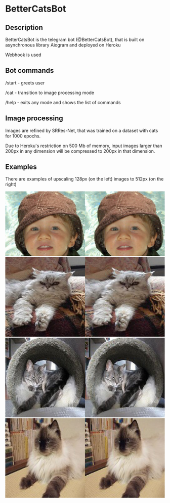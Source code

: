 # BetterCatsBot

## Description
BetterCatsBot is the telegram bot (@BetterCatsBot), that is built on asynchronous library Aiogram and deployed on Heroku

Webhook is used

## Bot commands
/start - greets user

/cat - transition to image processing mode

/help - exits any mode and shows the list of commands

## Image processing
Images are refined by SRRes-Net, that was trained on a dataset with cats for 1000 epochs.

Due to Heroku's restriction on 500 Mb of memory, input images larger than 200px in any dimension will be compressed to 200px in that dimension.

## Examples
There are examples of upscaling 128px (on the left) images to 512px (on the right)

![first example](https://github.com/IGragon/BetterCatsBot/blob/master/img/1.png)
![second example](https://github.com/IGragon/BetterCatsBot/blob/master/img/2.png)
![third example](https://github.com/IGragon/BetterCatsBot/blob/master/img/3.png)
![fourth example](https://github.com/IGragon/BetterCatsBot/blob/master/img/4.png)
